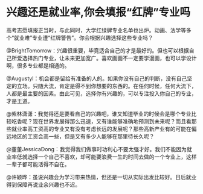 # 兴趣还是就业率,你会填报“红牌”专业吗

高考志愿填报正当时，与此同时，大学红绿牌专业名单也出炉。动画、法学等多个“就业难”专业遭“红牌警告”。你会根据兴趣选择这些专业吗？

@BrightTomorrow：兴趣很重要，毕竟适合自己的才是最好的。但也可以根据自己所爱选择热门专业，让未来更加宽广。喜欢画画不一定要学漫画，也可以学设计啊，很多专业都是相通的。

@Augustyl：机会都是留给有准备的人的。如果你没有自己的判断，没有自己坚定的立场。只随大流，肯定是得不到你想要的东西的。在任何时候，任何大流下，人都是最主要的因素。由此可见，选择你有兴趣的，可以专注投入你自己的专业，才是王道。

@紫林潇潇：我觉得还是要看自己的兴趣吧，谁又知道毕业的时候会是哪个专业比较吃香呢？现在世界发展得那么迅速，又有谁能够准确地预测到未来呢？而且看那些就业率高工资高的专业又有没有考虑长远的发展呢？那些高新产业有的可能在偏远地区的工资会高一些，但是又有多少人能够在那里待长久呢？

@董董JessicaDong：我觉得我们做事时功利心不要太强才好。我们不能因为就业率低就选择一个自己不喜欢，却可能要浪费一生的时间去做的一个专业上，这样一辈子都可能活得不自在。

@许颖晔：虽说兴趣会为学习带来热情，但还是一切从实际出发比较好。日后就业得到保障再说业余兴趣也不迟。